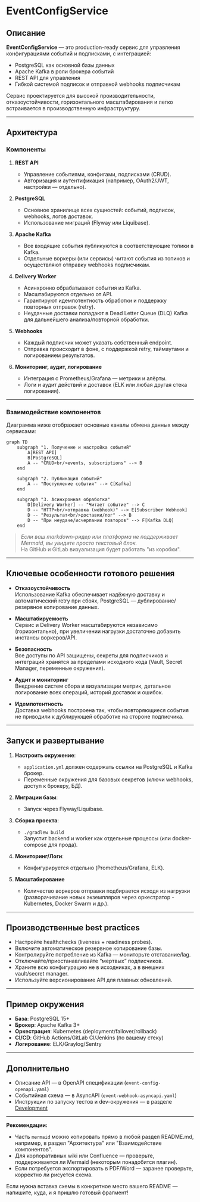 # EventConfigService

## Описание

**EventConfigService** — это production-ready сервис для управления конфигурациями событий и подписками, с интеграцией:  
- PostgreSQL как основной базы данных
- Apache Kafka в роли брокера событий
- REST API для управления
- Гибкой системой подписок и отправкой webhooks подписчикам

Сервис проектируется для высокой производительности, отказоустойчивости, горизонтального масштабирования и легко встраивается в производственную инфраструктуру.

---

## Архитектура

### Компоненты

1. **REST API**
    - Управление событиями, конфигами, подписками (CRUD).
    - Авторизация и аутентификация (например, OAuth2/JWT, настройки — отдельно).

2. **PostgreSQL**
    - Основное хранилище всех сущностей: событий, подписок, webhooks, логов доставок.
    - Использование миграций (Flyway или Liquibase).

3. **Apache Kafka**
    - Все входящие события публикуются в соответствующие топики в Kafka.
    - Отдельные воркеры (или сервисы) читают события из топиков и осуществляют отправку webhooks подписчикам.

4. **Delivery Worker**
    - Асинхронно обрабатывают события из Kafka.
    - Масштабируются отдельно от API.
    - Гарантируют идемпотентность обработки и поддержку повторных отправок (retry).
    - Неудачные доставки попадают в Dead Letter Queue (DLQ) Kafka для дальнейшего анализа/повторной обработки.

5. **Webhooks**
    - Каждый подписчик может указать собственный endpoint.
    - Отправка происходит в фоне, c поддержкой retry, таймаутами и логированием результатов.

6. **Мониторинг, аудит, логирование**
    - Интеграция с Prometheus/Grafana — метрики и алёрты.
    - Логи и аудит действий и доставок (ELK или любая другая стека логирования).

---

### Взаимодействие компонентов

Диаграмма ниже отображает основные каналы обмена данных между сервисами:

```mermaid
graph TD
    subgraph "1. Получение и настройка событий"
        A[REST API]
        B[PostgreSQL]
        A -- "CRUD<br/>events, subscriptions" --> B
    end

    subgraph "2. Публикация событий"
        A -- "Поступление события" --> C[Kafka]
    end

    subgraph "3. Асинхронная обработка"
        D[Delivery Worker] -- "Читает событие" --> C
        D -- "HTTP<br/>отправка (webhook)" --> E[Subscriber Webhook]
        D -- "Результат<br/>доставки/лог" --> B
        D -- "При неудаче/исчерпании повторов" --> F[Kafka DLQ]
    end
```

> _Если ваш markdown-ридер или платформа не поддерживает Mermaid, вы увидите просто текстовый блок._  
> На GitHub и GitLab визуализация будет работать "из коробки".

---

## Ключевые особенности готового решения

- **Отказоустойчивость**  
  Использование Kafka обеспечивает надёжную доставку и автоматический retry при сбоях, PostgreSQL — дублирование/резервное копирование данных.

- **Масштабируемость**  
  Сервис и Delivery Worker масштабируются независимо (горизонтально), при увеличении нагрузки достаточно добавить инстансы воркеров/API.

- **Безопасность**  
  Все доступы по API защищены, секреты для подписчиков и интеграций хранятся за пределами исходного кода (Vault, Secret Manager, переменные окружения).

- **Аудит и мониторинг**  
  Внедрение систем сбора и визуализации метрик, детальное логирование всех операций, историй доставок и ошибок.

- **Идемпотентность**  
  Доставка webhooks построена так, чтобы повторяющиеся события не приводили к дублирующей обработке на стороне подписчика.

---

## Запуск и развертывание

1. **Настроить окружение**:  
   - `application.yml` должен содержать ссылки на PostgreSQL и Kafka брокер.
   - Переменные окружения для базовых секретов (ключи webhooks, доступ к брокеру, БД).

2. **Миграции базы**:  
   - Запуск через Flyway/Liquibase.

3. **Сборка проекта**:  
   - `./gradlew build`  
     Запустит backend и worker как отдельные процессы (или docker-compose для прода).

4. **Мониторинг/Логи**:  
   - Конфигурируется отдельно (Prometheus/Grafana, ELK).

5. **Масштабирование**  
   - Количество воркеров отправки подбирается исходя из нагрузки (разворачивание новых экземпляров через оркестратор - Kubernetes, Docker Swarm и др.).

---

## Производственные best practices

- Настройте healthchecks (liveness + readiness probes).
- Включите автоматическое резервное копирование базы.
- Контролируйте потребление из Kafka — мониторьте отставание/lag.
- Отключайте/приостанавливайте “мертвых” подписчиков.
- Храните всю конфигурацию не в исходниках, а в внешних vault/secret manager.
- Используйте версионирование API для плавных обновлений.

---

## Пример окружения

- **База**: PostgreSQL 15+
- **Брокер**: Apache Kafka 3+
- **Оркестрация**: Kubernetes (deployment/failover/rollback)
- **CI/CD**: GitHub Actions/GitLab CI/Jenkins (по вашему стеку)
- **Логирование**: ELK/Graylog/Sentry

---

## Дополнительно

- Описание API — в OpenAPI спецификации (`event-config-openapi.yaml`)
- Событийная схема — в AsyncAPI (`event-webhook-asyncapi.yaml`)
- Инструкции по запуску тестов и dev-окружения — в разделе [Development](#development)

---

**Рекомендации:**

- Часть `mermaid` можно копировать прямо в любой раздел README.md, например, в раздел "Архитектура" или "Взаимодействие компонентов".
- Для корпоративных wiki или Confluence — проверьте, поддерживается ли Mermaid (некоторым понадобится плагин).
- Если потребуется экспортировать в PDF/Word — заранее проверьте, корректно ли рисуется схема.

Если нужна вставка схемы в конкретное место вашего README — напишите, куда, и я пришлю готовый фрагмент!